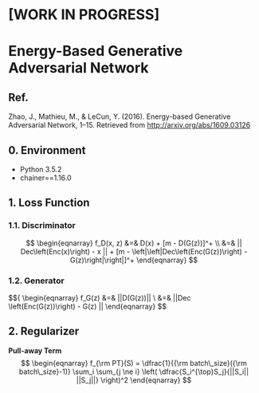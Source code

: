 # [WORK IN PROGRESS]

# Energy-Based Generative Adversarial Network
## Ref.
Zhao, J., Mathieu, M., & LeCun, Y. (2016). Energy-based Generative Adversarial Network, 1–15. Retrieved from http://arxiv.org/abs/1609.03126

## 0. Environment
- Python 3.5.2
- chainer==1.16.0

## 1. Loss Function
### 1.1. Discriminator
$$
\begin{eqnarray}
f_D(x, z) &=& D(x) + [m - D(G(z))]^+ \\
&=& || Dec\left(Enc(x)\right) - x || + [m - \left|\left|Dec\left(Enc(G(z))\right) - G(z)\right|\right|]^+
\end{eqnarray}
$$

### 1.2. Generator
$${
\begin{eqnarray}
f_G(z) &=& ||D(G(z))|| \\
&=& ||Dec \left(Enc(G(z))\right) - G(z) ||
\end{eqnarray}
$$

## 2. Regularizer
**Pull-away Term**
$$
\begin{eqnarray}
f_{\rm PT}(S) = \dfrac{1}{{\rm batch\_size}({\rm batch\_size}-1)} \sum_i \sum_{j \ne i} \left( \dfrac{S_i^{\top}S_j}{||S_i|| ||S_j||} \right)^2
\end{eqnarray}
$$
